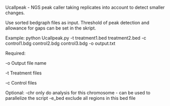 Ucallpeak - NGS peak caller taking replicates into account to detect smaller changes.

Use sorted bedgraph files as input. Threshold of peak detection and allowance for gaps can be set in the skript.

Example:
python Ucallpeak.py -t treatment1.bed treatment2.bed -c control1.bdg control2.bdg control3.bdg -o output.txt


Required:

-o    Output file name

-t    Treatment files

-c    Control files

Optional:
-chr    only do analysis for this chromosome - can be used to parallelize the script
-e_bed  exclude all regions in this bed file
